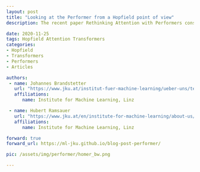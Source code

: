 ```yaml
---
layout: post
title: "Looking at the Performer from a Hopfield point of view"
description: The recent paper Rethinking Attention with Performers constructs a new efficient attention mechanism in an elegant way. It strongly reduces the computational cost for long sequences, while keeping the intriguing properties of the original attention mechanism. In doing so, Performers have a complexity only linear in the input length, in contrast to the quadratic complexity of standard transformers. This is a major breakthrough in the strive of improving transformer models.

date: 2020-11-25
tags: Hopfield Attention Transformers
categories:
- Hopfield
- Transformers
- Performers
- Articles

authors:
 - name: Johannes Brandstetter
   url: "https://www.jku.at/institut-fuer-machine-learning/ueber-uns/team/ass-prof-dr-johannes-brandstetter/"
   affiliations:
      name: Institute for Machine Learning, Linz

 - name: Hubert Ramsauer
   url: "https://www.jku.at/en/institute-for-machine-learning/about-us/team/hubert-ramsauer/"
   affiliations:
      name: Institute for Machine Learning, Linz

forward: true
forward_url: https://ml-jku.github.io/blog-post-performer/

pic: /assets/img/performer/homer_bw.png

---
```

